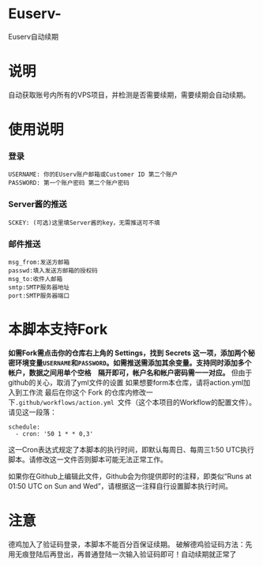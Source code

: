 # Euserv-
Euserv自动续期
# 说明
自动获取账号内所有的VPS项目，并检测是否需要续期，需要续期会自动续期。
# 使用说明
### 登录
```
USERNAME: 你的EUserv账户邮箱或Customer ID 第二个账户
PASSWORD: 第一个账户密码 第二个账户密码
```
### Server酱的推送
```
SCKEY: (可选)这里填Server酱的key，无需推送可不填
```
### 邮件推送
```
msg_from:发送方邮箱
passwd:填入发送方邮箱的授权码
msg_to:收件人邮箱
smtp:SMTP服务器地址
port:SMTP服务器端口
```
# 本脚本支持Fork
**如需Fork需点击你的仓库右上角的 Settings，找到 Secrets 这一项，添加两个秘密环境变量`USERNAME`和`PASSWORD`。如需推送需添加其余变量。支持同时添加多个帐户，数据之间用单个空格 ` ` 隔开即可，帐户名和帐户密码需一一对应。**
但由于github的关心，取消了yml文件的设置
如果想要form本仓库，请将action.yml加入到工作流
最后在你这个 Fork 的仓库内修改一下```.github/workflows/action.yml ```文件（这个本项目的Workflow的配置文件）。请见这一段落：

```
schedule:
  - cron: '50 1 * * 0,3'
```

这一Cron表达式规定了本脚本的执行时间，即默认每周日、每周三1:50 UTC执行脚本。请修改这一文件否则脚本可能无法正常工作。

如果你在Github上编辑此文件，Github会为你提供即时的注释，即类似“Runs at 01:50 UTC on Sun and Wed”，请根据这一注释自行设置脚本执行时间。
# 注意
德鸡加入了验证码登录，本脚本不能百分百保证续期。
破解德鸡验证码方法：先用无痕登陆后再登出，再普通登陆一次输入验证码即可！自动续期就正常了
